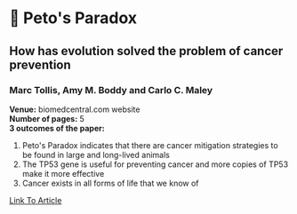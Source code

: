 # &#x1F4D9; Peto's Paradox
## How has evolution solved the problem of cancer prevention
### Marc Tollis, Amy M. Boddy and Carlo C. Maley

**Venue:** biomedcentral.com website \
**Number of pages:** 5 \
**3 outcomes of the paper:** 
  1. Peto's Paradox indicates that there are cancer mitigation strategies to be found in large and long-lived animals
  1. The TP53 gene is useful for preventing cancer and more copies of TP53 make it more effective
  1. Cancer exists in all forms of life that we know of

[Link To Article](https://bmcbiol.biomedcentral.com/articles/10.1186/s12915-017-0401-7)